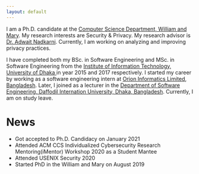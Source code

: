 ```yaml
---
layout: default
---
```


I am a Ph.D. candidate at the <a href="https://www.wm.edu/as/computerscience/"> Computer Science Department, William and Mary</a>. My research interests are Security & Privacy. My research advisor is <a href="https://www.adwaitnadkarni.com/"> Dr. Adwait Nadkarni</a>. Currently, I am working on analyzing and improving privacy practices.

I have completed both my BSc. in Software Engineering and MSc. in Software Engineering from the <a href="http://www.iit.du.ac.bd/">Institute of Information Technology, University of Dhaka </a> in year 2015 and 2017 respectively. I started my career by working as a software engineering intern at <a href="https://www.orion-informatics.com/home.html"> Orion Informatics Limited, Bangladesh</a>. Later, I joined as a lecturer in the <a href="https://swe.daffodilvarsity.edu.bd/"> Department of Software Engineering, Daffodil Internation University, Dhaka, Bangladesh</a>. Currently, I am on study leave. 



<!---### Contact me-->

<!---[prianka.iit.du@gmail.com](mailto:prianka.iit.du@gmail.com)-->




# News
- Got accepted to Ph.D. Candidacy on January 2021
- Attended ACM CCS Individualized Cybersecurity Research Mentoring(iMentor) Workshop 2020 as a Student Mantee 
- Attended USENIX Security 2020
- Started PhD in the William and Mary on August 2019
